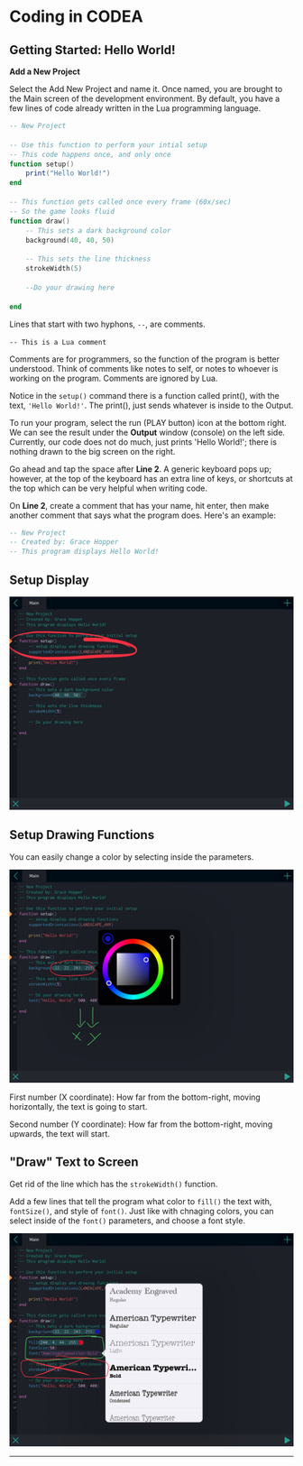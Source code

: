 # Coding in CODEA  

## Getting Started: Hello World!  

**Add a New Project**  

Select the Add New Project and name it. Once named, you are brought to the Main screen of the development environment. By default, you have a few lines of code already written in the Lua programming language.  

```lua  
-- New Project

-- Use this function to perform your intial setup
-- This code happens once, and only once  
function setup()
    print("Hello World!")
end

-- This function gets called once every frame (60x/sec)
-- So the game looks fluid
function draw()
    -- This sets a dark background color
    background(40, 40, 50)

    -- This sets the line thickness
    strokeWidth(5)

    --Do your drawing here

end
```  

Lines that start with two hyphons, `--`, are comments.  

`-- This is a Lua comment`  

Comments are for programmers, so the function of the program is better understood. Think of comments like notes to self, or notes to whoever is working on the program. Comments are ignored by Lua.  

Notice in the `setup()` command there is a function called print(), with the text, `'Hello World!'`. The print(), just sends whatever is inside to the Output.  

To run your program, select the run (PLAY button) icon at the bottom right. We can see the result under the **Output** window (console) on the left side. Currently, our code does not do much, just prints 'Hello World!'; there is nothing drawn to the big screen on the right.  

Go ahead and tap the space after **Line 2**. A generic keyboard pops up; however, at the top of the keyboard has an extra line of keys, or shortcuts at the top which can be very helpful when writing code.  

On **Line 2**, create a comment that has your name, hit enter, then make another comment that says what the program does. Here's an example:  

```lua  
-- New Project
-- Created by: Grace Hopper
-- This program displays Hello World!
```  

## Setup Display 

<img src="images/landscape.jpg" alt="display" style="width: 580px;"/>  

## Setup Drawing Functions  

You can easily change a color by selecting inside the parameters.  

<img src="images/color.jpg" alt="drawing functions" style="width: 580px;"/>  

First number (X coordinate): How far from the bottom-right, moving horizontally, the text is going to start.  

Second number (Y coordinate): How far from the bottom-right, moving upwards, the text will start.  

## "Draw" Text to Screen  

Get rid of the line which has the `strokeWidth()` function.  

Add a few lines that tell the program what color to `fill()` the text with, `fontSize()`, and style of `font()`. Just like with chnaging colors, you can select inside of the `font()` parameters, and choose a font style.  

<img src="images/draw.jpg" alt="draw" style="width: 580px;"/>  

***  





